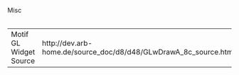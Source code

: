 Misc <br/>
<br/>
<table>
  <tr><td>Motif GL Widget Source</td><td>http://dev.arb-home.de/source_doc/d8/d48/GLwDrawA_8c_source.html</td></tr>
</table>
